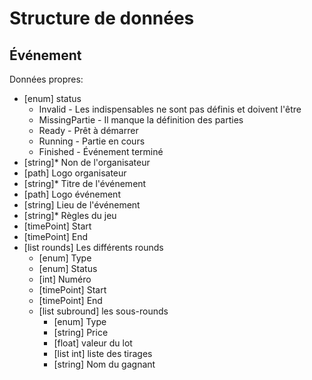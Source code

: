 # Structure de données

## Événement

Données propres:

* [enum] status
    * Invalid - Les indispensables ne sont pas définis et doivent l'être
    * MissingPartie - Il manque la définition des parties
    * Ready - Prêt à démarrer
    * Running - Partie en cours
    * Finished - Événement terminé
* [string]* Non de l'organisateur
* [path] Logo organisateur
* [string]* Titre de l'événement
* [path] Logo événement
* [string] Lieu de l'événement
* [string]* Règles du jeu
* [timePoint] Start
* [timePoint] End
* [list rounds] Les différents rounds
    * [enum] Type
    * [enum] Status
    * [int] Numéro
    * [timePoint] Start
    * [timePoint] End
    * [list subround] les sous-rounds
        * [enum] Type
        * [string] Price
        * [float] valeur du lot
        * [list int] liste des tirages
        * [string] Nom du gagnant